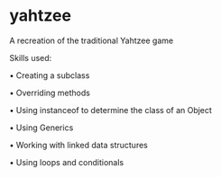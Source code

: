 # yahtzee
A recreation of the traditional Yahtzee game

Skills used:

• Creating a subclass

• Overriding methods

• Using instanceof to determine the class of an Object

• Using Generics

• Working with linked data structures

• Using loops and conditionals
